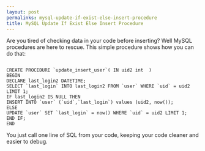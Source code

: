 ```yaml
---
layout: post
permalinks: mysql-update-if-exist-else-insert-procedure
title: MySQL Update If Exist Else Insert Procedure
---
```


Are you tired of checking data in your code before inserting? Well MySQL procedures are here to rescue. This simple procedure shows how you can do that:

<code>
CREATE PROCEDURE `update_insert_user`( IN uid2 int  )
BEGIN
DECLARE last_login2 DATETIME;
SELECT `last_login` INTO last_login2 FROM `user` WHERE `uid` = uid2 LIMIT 1;
IF last_login2 IS NULL THEN
INSERT INTO `user` (`uid`,`last_login`) values (uid2, now());
ELSE
UPDATE `user` SET `last_login` = now() WHERE `uid` = uid2 LIMIT 1;
END IF;
END
</code>

You just call one line of SQL from your code, keeping your code cleaner and easier to debug.

